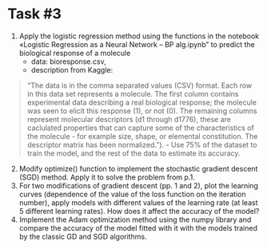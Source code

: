 # Task #3
1.	Apply the logistic regression method using the functions in the notebook «Logistic Regression as a Neural Network – BP alg.ipynb” to predict the biological response of a molecule 
    - data: bioresponse.csv, 
    - description from Kaggle: 
> “The data is in the comma separated values (CSV) format. Each row in this data set represents a molecule. The first column contains experimental data describing a real biological response; the molecule was seen to elicit this response (1), or not (0). The remaining columns represent molecular descriptors (d1 through d1776), these are caclulated properties that can capture some of the characteristics of the molecule - for example size, shape, or elemental constitution. The descriptor matrix has been normalized.”). 
    - Use 75% of the dataset to train the model, and the rest of the data to estimate its accuracy.
2.	Modify optimize() function to implement the stochastic gradient descent (SGD) method. Apply it to solve the problem from p.1.
3.	For two modifications of gradient descent (pp. 1 and 2), plot the learning curves (dependence of the value of the loss function on the iteration number), apply models with different values of the learning rate (at least 5 different learning rates). How does it affect the accuracy of the model? 
4.	Implement the Adam optimization method using the numpy library and compare the accuracy of the model fitted with it with the models trained by the classic GD and SGD algorithms.
